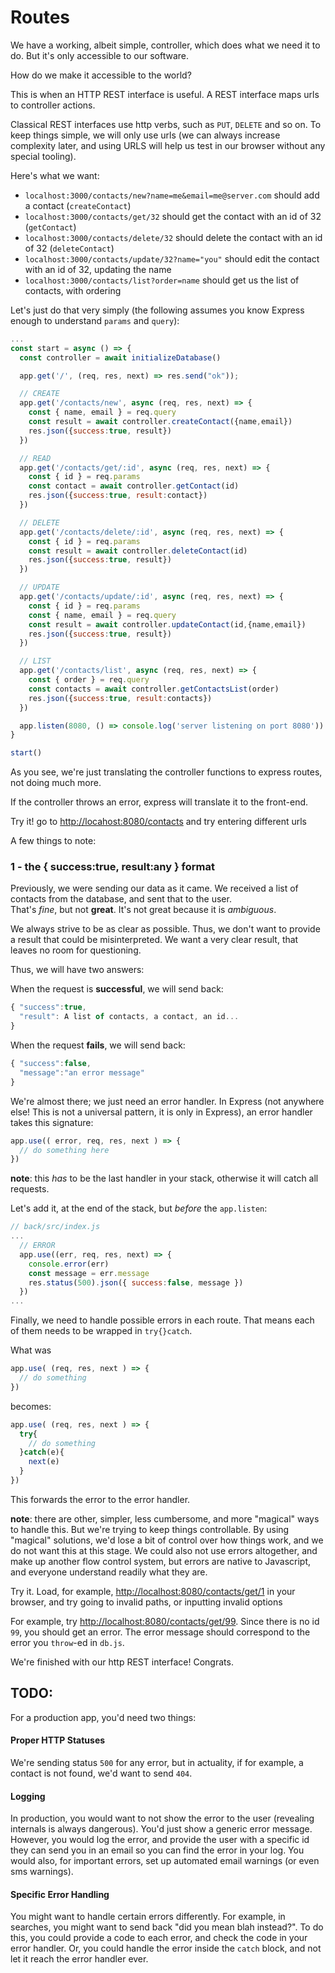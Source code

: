 # Routes

We have a working, albeit simple, controller, which does what we need it to do. But it's only accessible to our software.

How do we make it accessible to the world?

This is when an HTTP REST interface is useful. A REST interface maps urls to controller actions.

Classical REST interfaces use http verbs, such as `PUT`, `DELETE` and so on. To keep things simple, we will only use urls \(we can always increase complexity later, and using URLS will help us test in our browser without any special tooling\).

Here's what we want:

* `localhost:3000/contacts/new?name=me&email=me@server.com` should add a contact \(`createContact`\)
* `localhost:3000/contacts/get/32` should get the contact with an id of 32 \(`getContact`\)
* `localhost:3000/contacts/delete/32` should delete the contact with an id of 32 \(`deleteContact`\)
* `localhost:3000/contacts/update/32?name="you"` should edit the contact with an id of 32, updating the name
* `localhost:3000/contacts/list?order=name` should get us the list of contacts, with ordering

Let's just do that very simply \(the following assumes you know Express enough to understand `params` and `query`\):

```javascript
...
const start = async () => {
  const controller = await initializeDatabase()

  app.get('/', (req, res, next) => res.send("ok"));

  // CREATE
  app.get('/contacts/new', async (req, res, next) => {
    const { name, email } = req.query
    const result = await controller.createContact({name,email})
    res.json({success:true, result})
  })

  // READ
  app.get('/contacts/get/:id', async (req, res, next) => {
    const { id } = req.params
    const contact = await controller.getContact(id)
    res.json({success:true, result:contact})
  })

  // DELETE
  app.get('/contacts/delete/:id', async (req, res, next) => {
    const { id } = req.params
    const result = await controller.deleteContact(id)
    res.json({success:true, result})
  })

  // UPDATE
  app.get('/contacts/update/:id', async (req, res, next) => {
    const { id } = req.params
    const { name, email } = req.query
    const result = await controller.updateContact(id,{name,email})
    res.json({success:true, result})
  })

  // LIST
  app.get('/contacts/list', async (req, res, next) => {
    const { order } = req.query
    const contacts = await controller.getContactsList(order)
    res.json({success:true, result:contacts})
  })

  app.listen(8080, () => console.log('server listening on port 8080'))
}

start()
```

As you see, we're just translating the controller functions to express routes, not doing much more.

If the controller throws an error, express will translate it to the front-end.

Try it! go to [http://locahost:8080/contacts](http://locahost:8080/contacts) and try entering different urls

A few things to note:

### 1 - the { success:true, result:any } format

Previously, we were sending our data as it came. We received a list of contacts from the database, and sent that to the user.  
That's _fine_, but not **great**. It's not great because it is _ambiguous_.

We always strive to be as clear as possible. Thus, we don't want to provide a result that could be misinterpreted. We want a very clear result, that leaves no room for questioning.

Thus, we will have two answers:

When the request is **successful**, we will send back:

```javascript
{ "success":true,
  "result": A list of contacts, a contact, an id...
}
```

When the request **fails**, we will send back:

```javascript
{ "success":false,
  "message":"an error message"
}
```

We're almost there; we just need an error handler. In Express \(not anywhere else! This is not a universal pattern, it is only in Express\), an error handler takes this signature:

```javascript
app.use(( error, req, res, next ) => {
  // do something here
})
```

**note**: this _has_ to be the last handler in your stack, otherwise it will catch all requests.

Let's add it, at the end of the stack, but _before_ the `app.listen`:

```javascript
// back/src/index.js
...
  // ERROR
  app.use((err, req, res, next) => {
    console.error(err)
    const message = err.message
    res.status(500).json({ success:false, message })
  })
...
```

Finally, we need to handle possible errors in each route. That means each of them needs to be wrapped in `try{}catch`.

What was

```javascript
app.use( (req, res, next ) => {
  // do something
})
```

becomes:

```javascript
app.use( (req, res, next ) => {
  try{
    // do something
  }catch(e){
    next(e)
  }
})
```

This forwards the error to the error handler.

**note**: there are other, simpler, less cumbersome, and more "magical" ways to handle this. But we're trying to keep things controllable. By using "magical" solutions, we'd lose a bit of control over how things work, and we do not want this at this stage. We could also not use errors altogether, and make up another flow control system, but errors are native to Javascript, and everyone understand readily what they are.

Try it. Load, for example, [http://localhost:8080/contacts/get/1](http://localhost:8080/contacts/get/1) in your browser, and try going to invalid paths, or inputting invalid options

For example, try [http://localhost:8080/contacts/get/99](http://localhost:8080/contacts/get/99). Since there is no id `99`, you should get an error. The error message should correspond to the error you `throw`-ed in `db.js`.

We're finished with our http REST interface! Congrats.

## TODO:

For a production app, you'd need two things:

#### Proper HTTP Statuses

We're sending status `500` for any error, but in actuality, if for example, a contact is not found, we'd want to send `404`.

#### Logging

In production, you would want to not show the error to the user \(revealing internals is always dangerous\). You'd just show a generic error message. However, you would log the error, and provide the user with a specific id they can send you in an email so you can find the error in your log. You would also, for important errors, set up automated email warnings \(or even sms warnings\).

#### Specific Error Handling

You might want to handle certain errors differently. For example, in searches, you might want to send back "did you mean blah instead?". To do this, you could provide a code to each error, and check the code in your error handler. Or, you could handle the error inside the `catch` block, and not let it reach the error handler ever.

